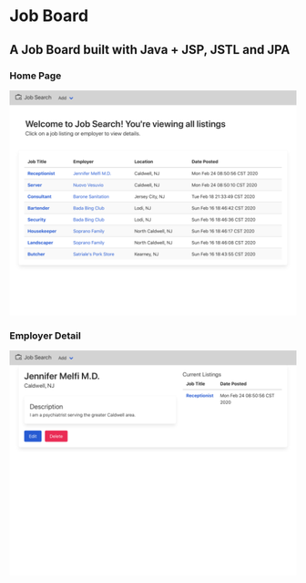 # Job Board
## A Job Board built with Java + JSP, JSTL and JPA

### Home Page
![Home Page](./Documentation/Index.png)

### Employer Detail
![Employer Detail](./Documentation/EmpDetail.png)
